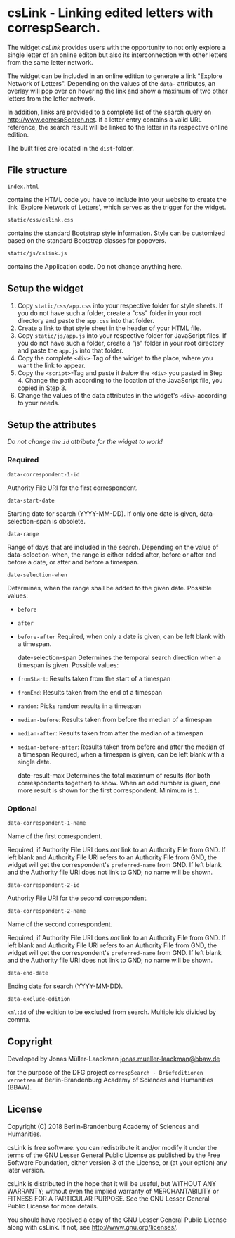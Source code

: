 # csLink - Linking edited letters with correspSearch.

The widget _csLink_ provides users with the opportunity
to not only explore a single letter of an online editon but also its interconnection
with other letters from the same letter network.

The widget can be included in an online edition to generate a link "Explore Network of Letters".
Depending on the values of the `data-` attributes, an overlay will pop over on
hovering the link and show a maximum of two other letters from the letter network.

In addition, links are provided to a complete list of the search query on <http://www.correspSearch.net>.
If a letter entry contains a valid URL reference, the search result will be linked
to the letter in its respective online edition.

The built files are located in the `dist`-folder.

## File structure

    index.html
contains the HTML code you have to include into your website
to create the link 'Explore Network of Letters', which serves
as the trigger for the widget.

    static/css/cslink.css
contains the standard Bootstrap style information. Style can be customized
based on the standard Bootstrap classes for popovers.

    static/js/cslink.js
contains the Application code. Do not change anything here.

## Setup the widget

1. Copy `static/css/app.css` into your respective folder for style sheets.
If you do not have such a folder, create a "css" folder in your root
directory and paste the `app.css` into that folder.
2. Create a link to that style sheet in the header of your HTML file.
3. Copy `static/js/app.js` into your respective folder for JavaScript files.
If you do not have such a folder, create a "js" folder in your root
directory and paste the `app.js` into that folder.
4. Copy the complete `<div>`-Tag of the widget to the place, where you want
the link to appear.
5. Copy the `<script>`-Tag and paste it _below_ the `<div>` you pasted in Step 4.
Change the path according to the location of the JavaScript file, you copied in Step 3.
6. Change the values of the data attributes in the widget's `<div>` according
to your needs.

## Setup the attributes
_Do not change the `id` attribute for the widget to work!_

### Required
    data-correspondent-1-id
Authority File URI for the first correspondent.

    data-start-date
Starting date for search (YYYY-MM-DD). If only one date is given, data-selection-span
is obsolete.

    data-range
Range of days that are included in the search. Depending on the value of data-selection-when,
the range is either added after, before or after and before a date, or after and before a timespan.

    date-selection-when
Determines, when the range shall be added to the given date. Possible values:
* `before`
* `after`
* `before-after`
Required, when only a date is given, can be left blank with a timespan.

    date-selection-span
Determines the temporal search direction when a timespan is given. Possible values:
* `fromStart`: Results taken from the start of a timespan
* `fromEnd`: Results taken from the end of a timespan
* `random`: Picks random results in a timespan
* `median-before`: Results taken from before the median of a timespan
* `median-after`: Results taken from after the median of a timespan
* `median-before-after`: Results taken from before and after the median of a timespan
Required, when a timespan is given, can be left blank with a single date.

    date-result-max
Determines the total maximum of results (for both correspondents together) to show.
When an odd number is given, one more result is shown for the first correspondent.
Minimum is `1`.

### Optional
    data-correspondent-1-name
Name of the first correspondent.

Required, if Authority File URI does _not_ link to an Authority File from GND.
If left blank and Authority File URI refers to an Authority File from GND,
the widget will get the correspondent's `preferred-name` from GND.
If left blank and the Authority file URI does not link to GND, no name will be shown.

    data-correspondent-2-id
Authority File URI for the second correspondent.

    data-correspondent-2-name
Name of the second correspondent.

Required, if Authority File URI does _not_ link to an Authority File from GND.
If left blank and Authority File URI refers to an Authority File from GND,
the widget will get the correspondent's `preferred-name` from GND.
If left blank and the Authority file URI does not link to GND, no name will be shown.

    data-end-date
Ending date for search (YYYY-MM-DD).

    data-exclude-edition
`xml:id` of the edition to be excluded from search. Multiple ids divided by comma.

## Copyright
Developed by
Jonas Müller-Laackman
jonas.mueller-laackman@bbaw.de

for the purpose of the DFG project
`correspSearch - Briefeditionen vernetzen`
at Berlin-Brandenburg Academy of Sciences and Humanities (BBAW).

## License

Copyright (C) 2018 Berlin-Brandenburg Academy of Sciences and Humanities.

csLink is free software: you can redistribute it and/or modify
it under the terms of the GNU Lesser General Public License as published by
the Free Software Foundation, either version 3 of the License, or
(at your option) any later version.

csLink is distributed in the hope that it will be useful,
but WITHOUT ANY WARRANTY; without even the implied warranty of
MERCHANTABILITY or FITNESS FOR A PARTICULAR PURPOSE.  See the
GNU Lesser General Public License for more details.

You should have received a copy of the GNU Lesser General Public License
along with csLink.  If not, see <http://www.gnu.org/licenses/>.

